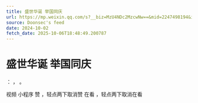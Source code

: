```yaml
---
title: 盛世华诞 举国同庆
url: https://mp.weixin.qq.com/s?__biz=MzU4NDc2MzcwNw==&mid=2247498194&idx=1&sn=1e8fd9db2e013833af52af4cf2adb379
source: Doonsec's feed
date: 2024-10-02
fetch_date: 2025-10-06T18:48:49.200787
---
```


# 盛世华诞 举国同庆

：
，
。

视频
小程序
赞
，轻点两下取消赞
在看
，轻点两下取消在看